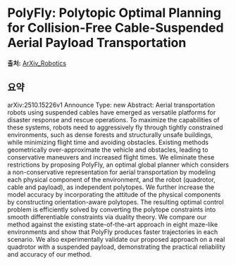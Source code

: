 # PolyFly: Polytopic Optimal Planning for Collision-Free Cable-Suspended Aerial Payload Transportation

**출처:** [ArXiv_Robotics](https://arxiv.org/abs/2510.15226)

## 요약
arXiv:2510.15226v1 Announce Type: new
Abstract: Aerial transportation robots using suspended cables have emerged as versatile platforms for disaster response and rescue operations. To maximize the capabilities of these systems, robots need to aggressively fly through tightly constrained environments, such as dense forests and structurally unsafe buildings, while minimizing flight time and avoiding obstacles. Existing methods geometrically over-approximate the vehicle and obstacles, leading to conservative maneuvers and increased flight times. We eliminate these restrictions by proposing PolyFly, an optimal global planner which considers a non-conservative representation for aerial transportation by modeling each physical component of the environment, and the robot (quadrotor, cable and payload), as independent polytopes. We further increase the model accuracy by incorporating the attitude of the physical components by constructing orientation-aware polytopes. The resulting optimal control problem is efficiently solved by converting the polytope constraints into smooth differentiable constraints via duality theory. We compare our method against the existing state-of-the-art approach in eight maze-like environments and show that PolyFly produces faster trajectories in each scenario. We also experimentally validate our proposed approach on a real quadrotor with a suspended payload, demonstrating the practical reliability and accuracy of our method.
